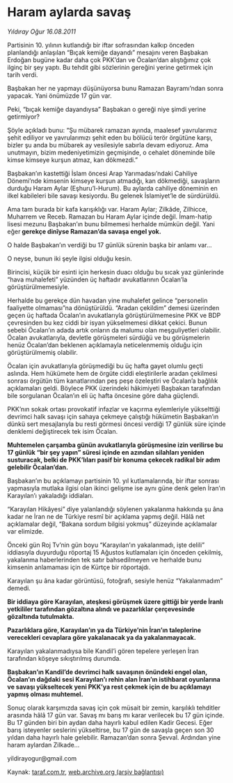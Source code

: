 # Haram aylarda savaş

*Yıldıray Oğur 16.08.2011*

<div class="yazi"><p>Partisinin 10. yılının kutlandığı bir iftar sofrasından kalkıp önceden planlandığı anlaşılan “Bıçak kemiğe dayandı” mesajını veren Başbakan Erdoğan bugüne kadar daha çok PKK’dan ve Öcalan’dan alıştığımız çok ilginç bir şey yaptı. Bu tehdit gibi sözlerinin gereğini yerine getirmek için tarih verdi.</p>
<p>Başbakan her ne yapmayı düşünüyorsa bunu Ramazan Bayramı’ndan sonra yapacak. Yani önümüzde 17 gün var.</p>
<p>Peki, “bıçak kemiğe dayandıysa” Başbakan o gereği niye şimdi yerine getirmiyor?</p>
<p>Şöyle açıkladı bunu: “Şu mübarek ramazan ayında, maalesef yavrularımız şehit ediliyor ve yavrularımızı şehit eden bu bölücü terör örgütüne karşı, bizler şu anda bu mübarek ay vesilesiyle sabırla devam ediyoruz. Ama unutmayın, bizim medeniyetimizin geçmişinde, o cehalet döneminde bile kimse kimseye kurşun atmaz, kan dökmezdi.”</p>
<p>Başbakan’ın kastettiği İslam öncesi Arap Yarımadası’ndaki Cahiliye Dönemi’nde kimsenin kimseye kurşun atmadığı, kan dökmediği, savaşların durduğu Haram Aylar (Eşhuru’l-Hurum). Bu aylarda cahiliye döneminin en ilkel kabileleri bile savaşı kesiyordu. Bu gelenek İslamiyet’le de sürdürüldü.</p>
<p>Ama tam burada bir kafa karışıklığı var. Haram Aylar; Zilkâde, Zilhicce, Muharrem ve Receb. Ramazan bu Haram Aylar içinde değil. İmam-hatip lisesi mezunu Başbakan’ın bunu bilmemesi herhalde mümkün değil. Yani eğer<strong> gerekçe dinîyse Ramazan’da savaşa engel yok.</strong></p>
<p>O halde Başbakan’ın verdiği bu 17 günlük sürenin başka bir anlamı var...</p>
<p>O neyse, bunun iki şeyle ilgisi olduğu kesin.</p>
<p>Birincisi, küçük bir esinti için herkesin duacı olduğu bu sıcak yaz günlerinde “hava muhalefeti” yüzünden üç haftadır avukatlarının Öcalan’la görüştürülmemesiyle.</p>
<p>Herhalde bu gerekçe dün havadan yine muhalefet gelince “personelin faaliyette olmaması”na dönüştürüldü. “Aradan çekildim” demesi üzerinden geçen üç haftada Öcalan’ın avukatlarıyla görüştürülmemesine PKK ve BDP çevresinden bu kez ciddi bir isyan yükselmemesi dikkat çekici. Bunun sebebi Öcalan’ın adada artık onların da malumu olan meşguliyetleri olabilir. Öcalan avukatlarıyla, devletle görüşmeleri sürdüğü ve bu görüşmelerin henüz Öcalan’dan beklenen açıklamayla neticelenmemiş olduğu için görüştürülmemiş olabilir.</p>
<p>Öcalan için avukatlarıyla görüşmediği bu üç hafta gayet olumlu geçti aslında. Hem hükümete hem de örgüte ciddi eleştirilerle aradan çekilmesi sonrası örgütün tüm kanatlarından peş peşe özeleştiri ve Öcalan’a bağlılık açıklamaları geldi. Böylece PKK üzerindeki hâkimiyeti Başbakan tarafından bile sorgulanan Öcalan’ın eli üç hafta öncesine göre daha güçlendi.</p>
<p>PKK’nın sokak ortası provokatif infazlar ve kaçırma eylemleriyle yükselttiği devrimci halk savaşı için sahaya çekmeye çalıştığı hükümetin Başbakan’ın dünkü sert mesajlarıyla bu resti görmesi öncesi verdiği 17 günlük süre içinde denklemi değiştirecek tek isim Öcalan.</p>
<p><strong>Muhtemelen çarşamba günün avukatlarıyla görüşmesine izin verilirse bu 17 günlük “bir şey yapın” süresi içinde en azından silahları yeniden susturacak, belki de PKK’lıları pasif bir konuma çekecek radikal bir adım gelebilir Öcalan’dan.</strong></p>
<p>Başbakan’ın bu açıklamayı partisinin 10. yıl kutlamalarında, bir iftar sonrası yapmasıyla mutlaka ilgisi olan ikinci gelişme ise aynı güne denk gelen İran’ın Karayılan’ı yakaladığı iddiaları.</p>
<p>“Karayılan Hikâyesi” diye yalanlandığı söylenen yakalanma hakkında şu âna kadar ne İran ne de Türkiye resmî bir açıklama yapmış değil. Hâlâ net açıklamalar değil, “Bakana sordum bilgisi yokmuş” düzeyinde açıklamalar var elimizde.</p>
<p>Önceki gün Roj Tv’nin gün boyu “Karayılan’ın yakalanmadı, işte delili” iddiasıyla duyurduğu röportaj 15 Ağustos kutlamaları için önceden çekilmiş, yakalanma haberlerinden tek satır bahsedilmeyen ve herhalde bunu kimsenin anlamaması için de Kürtçe bir röportajdı.</p>
<p>Karayılan şu âna kadar görüntüsü, fotoğrafı, sesiyle henüz “Yakalanmadım” demedi.</p>
<p><strong>Bir iddiaya göre Karayılan, ateşkesi görüşmek üzere gittiği bir yerde İranlı yetkililer tarafından gözaltına alındı ve pazarlıklar çerçevesinde gözaltında tutulmakta.</strong></p>
<p><strong>Pazarlıklara göre, Karayılan’ın ya da Türkiye’nin İran’ın taleplerine verecekleri cevaplara göre yakalanacak ya da yakalanmayacak.</strong></p>
<p>Karayılan yakalanmadıysa bile Kandil’i gören tepelere yerleşen İran tarafından köşeye sıkıştırılmış durumda.</p>
<p><strong>Başbakan’ın Kandil’de devrimci halk savaşının önündeki engel olan, Öcalan’ın dağdaki sesi Karayılan’ı rehin alan İran’ın istihbarat oyunlarına ve savaşı yükseltecek yeni PKK’ya rest çekmek için de bu açıklamayı yapmış olması muhtemel.</strong></p>
<p>Sonuç olarak karşımızda savaş için çok müsait bir zemin, karşılıklı tehditler arasında hâlâ 17 gün var. Savaş mı barış mı karar verilecek bu 17 gün içinde. Bu 17 günden biri bin aydan daha hayırlı kabul edilen Kadir Gecesi. Eğer barış isteyenler seslerini yükseltirse, bu 17 gün de savaşla geçen son 30 yıldan daha hayırlı hale gelebilir. Ramazan’dan sonra Şevval. Ardından yine haram aylardan Zilkade...</p>
<p>yildirayogur@gmail.com</p>
</div>

Kaynak: [taraf.com.tr](http://www.taraf.com.tr/yildiray-ogur/makale-haram-aylarda-savas.htm), [web.archive.org (arşiv bağlantısı)](http://web.archive.org/web/20130709182906/http://www.taraf.com.tr/yildiray-ogur/makale-haram-aylarda-savas.htm)
